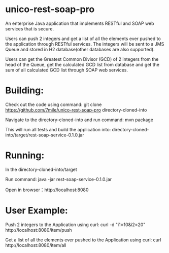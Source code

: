 # unico-rest-soap-pro
An enterprise Java application that implements RESTful and SOAP web services that is secure.

Users can push 2 integers and get a list of all the elements ever pushed to the application
through RESTful services. The integers will be sent to a JMS Queue and stored in H2 database(other
databases are also supported).

Users can get the Greatest Common Divisor (GCD) of 2 integers from the head of the Queue, get the
calculated GCD list from database and get the sum of all calculated GCD list through SOAP web services.

# Building:

Check out the code using command:
git clone https://github.com/7mile/unico-rest-soap-pro directory-cloned-into

Navigate to the directory-cloned-into and run command:
mvn package

This will run all tests and build the application into:
directory-cloned-into/target/rest-soap-service-0.1.0.jar

# Running:

In the directory-cloned-into/target

Run command: java -jar rest-soap-service-0.1.0.jar

Open in browser：http://localhost:8080

# User Example:
Push 2 integers to the Application using curl:
    curl -d "i1=10&i2=20" http://localhost:8080/item/push

Get a list of all the elements ever pushed to the Application using curl:
    curl http://localhost:8080/item/all

